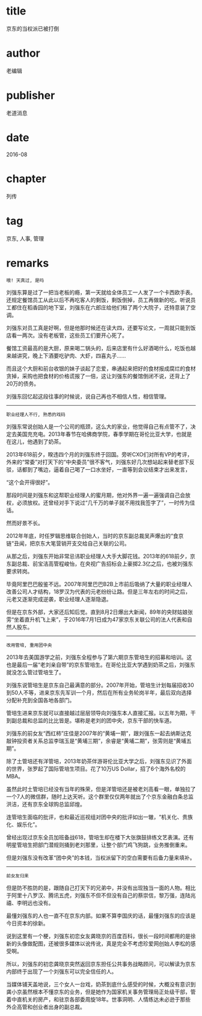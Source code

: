 # title
京东的当权派已被打倒

# author
老编辑

# publisher
老道消息

# date
2016-08

# chapter
列传

# tag
京东, 人事, 管理

# remarks
`哦! 天真过, 是吗`

刘强东算是过了一把当老板的瘾，第一天就给全体员工一人发了一个卡西欧手表。还规定餐馆员工从此以后不再吃客人的剩饭，剩饭倒掉，员工再做新的吃。听说员工都住在稻香园的地下室，刘强东在六郎庄给他们租了两个大院子，还特意装了空调。



刘强东对员工真是好啊，但是他那时候还在读大四，还要写论文，一周就只能到饭店看一两次。没有老板管，这些员工们要开心死了。



餐馆工资最高的是大厨，原来喝二锅头的，后来店里有什么好酒喝什么，吃饭也越来越讲究，晚上下酒要吃驴肉、大虾，四喜丸子……



而且这个大厨和前台收银的妹子谈起了恋爱，串通起来把好的食材报成腐烂的食材贪掉，采购也把食材的价格谎报了一倍，这让刘强东的餐馆倒闭不说，还背上了20万的债务。



刘强东回忆起这段往事的时候说，说自己再也不相信人性，相信管理。

---

`职业经理人不行, 熟悉的戏码`

刘强东常说创始人是一个公司的瓶颈，这么大的家业，他觉得自己有点管不了，决定去美国充充电。2013年春节在哈佛商学院，春季学期在哥伦比亚大学，也就是在这儿，他遇到了奶茶。



2013年618前夕，暌违四个月的刘强东终于回国。旁听CXO们对所有VP的考评，外来的“常委”对打天下的“中央委员”很不客气，刘强东好几次想站起来替老部下反驳，话都到了嘴边，逼着自己喝了一口水坐好，一直等到会议结束才出来发言，



“这个会开得很好”。



那段时间是刘强东和这帮职业经理人的蜜月期，他对外界一遍一遍强调自己会放权，必须放权。还曾经对手下说过“几千万的单子就不用找我签字了”，一时传为佳话。



然而好景不长。



2012年年底，时任罗辑思维联合创始人，当时的京东副总裁吴声爆出的“食京链”丑闻，把京东大笔营销开支交给自己关联的公司。



从那之后，刘强东开始非常忌讳职业经理人大手大脚花钱。2013年的618前夕，京东副总裁、前宝洁高管程峻怡，在央视广告招标会上豪掷2.3亿之后，也被刘强东要求转岗。


毕竟阿里巴巴殷鉴不远。2007年阿里巴巴B2B上市前后吸纳了大量的职业经理人改善公司人才结构，18罗汉为代表的元老纷纷让路。但是三年左右的时间之后，元老又逐渐完成逆袭，职业经理人逐渐隐退。



但是在京东外部，大家还后知后觉。直到8月2日爆出大新闻，89年的央财姑娘张雱“坐着直升机飞上来”，于2016年7月1日成为47家京东关联公司的法人代表和自然人股东。

---

`改用管培, 重用团中央`


2013年去美国游学之前，刘强东全程参与了第六期京东管培生的招募和培训。这也是最后一届“老刘亲自带”的京东管培生。在哥伦比亚大学遇到奶茶之后，刘强东就没怎么管过管培生了。



刘强东说管培生是京东自己最满意的部分。2007年开始，管培生计划每届招收30到50人不等，进来京东先军训一个月，然后在所有业务轮岗半年，最后双向选择分配补充到全国各地各部门。



管培生进来京东就可以直接越过层层领导向刘强东本人直接汇报。以五年为期，干到副总裁和总监的比比皆是。堪称是老刘的团中央，京东干部的快车道。



刘强东的前女友“西红柿”庄佳是2007年的“黄埔一期”，跟刘强东一起去纳斯达克敲钟投资者关系总监李瑞玉是“黄埔三期”，余睿是“黄埔二期”，张雱则是“黄埔五期”。



除了土管培还有洋管培，2013年奶茶伴游哥伦比亚大学之后，刘强东见识了外面的世界，张罗起了国际管培生项目。花了10万US Dollar，招了6个海外名校的MBA。



虽然此时土管培已经没有当年的殊荣，但是洋管培还是被老刘高看一眼，单独拉了一个7人的微信群，随时上达天听。这个群里仅仅两年就出了个京东金融白条总监洪洁，还有京东全球购总监邱煌。

连管培生面临的批评，也和最近巡视组对团中央的批评如出一辙，“机关化、贵族化、娱乐化”。



曾经出现过京东全员加班备战618，管培生却在楼下大张旗鼓排练文艺表演。还有明星管培生把部门潜规则捅到老刘那里，让整个部门鸡飞狗跳，业务推倒重来。



但是刘强东没有改革“团中央”的本钱，当权派留下的空白需要有后备力量来填补。

---

`前女友归来`

但是防不胜防的是，跟随自己打天下的兄弟中，并没有出现独当一面的人物。相比于阿里十八罗汉、腾讯五虎，刘强东不但不但没有自己的蔡崇信，黎万强，连陆兆禧、李明远也没有。



最懂刘强东的人也一直不在京东内部。如果不算李国庆的话，最懂刘强东的应该是今日资本的徐新。

说到这里有一个梗，刘强东初恋女友龚晓京的百度百科，很长一段时间都用的是徐新的头像做配图，还被很多媒体以讹传讹，真是完全不考虑珍爱网创始人李松的感受啊。



所以，刘强东的初恋龚晓京突然返回京东担任公共事务战略顾问，可以解读为京东内部终于出现了一个刘强东可以完全信任的人。



当媒体铺天盖地说，三个女人一台戏，奶茶到底什么感受的时候，大概没有意识到龚小京虽然根本不懂京东的业务，但是她作为国家机关事务管理局正处级干部，管着中直机关的房产，和驻京各部委周旋18年。世事洞明、人情练达未必逊于那些外企高管和创业者出身的副总裁。